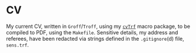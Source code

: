 # CV

My current CV, written in `Groff`/`Troff`, using my
[`cvTrf`](https://git.cianb.xyz/cvTrf/about/) macro package, to be compiled to
PDF, using the `Makefile`. Sensitive details, my address and referees, have
been redacted via strings defined in the `.gitignore`(d) file, `sens.trf`.
